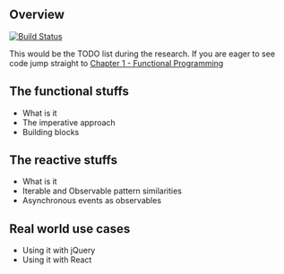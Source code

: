 ## Overview

[![Build Status](https://www.gitbook.io/button/status/book/guumaster/guide-to-functional-reactive-programming)](https://www.gitbook.io/book/guumaster/guide-to-functional-reactive-programming/activity)

<!-- toc -->

This would be the TODO list during the research. If you are eager to see code jump straight to  [Chapter 1 - Functional Programming](functional_programming/README.md)

## The functional stuffs

- What is it
- The imperative approach
- Building blocks


## The reactive stuffs

- What is it
- Iterable and Observable pattern similarities
- Asynchronous events as observables

## Real world use cases

- Using it with jQuery
- Using it with React
